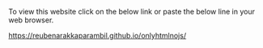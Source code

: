 To view this website click on the below link or paste the below line in your web browser.

https://reubenarakkaparambil.github.io/onlyhtmlnojs/
